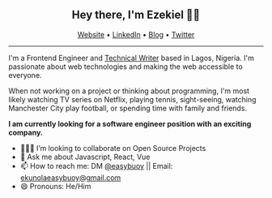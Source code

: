 <h2 align="center"> Hey there, I'm Ezekiel 👋🏾</h2>
<p align="center">
  <a href="https://ezekielekunola.com">Website</a> •
  <a href="https://www.linkedin.com/in/easybuoy">LinkedIn</a> •
  <a href="https://dev.to/easybuoy">Blog</a> •
  <a href="https://twitter.com/easybuoy">Twitter</a>
</p>

---

<!--
**Easybuoy/Easybuoy** is a ✨ _special_ ✨ repository because its `README.md` (this file) appears on your GitHub profile.

Here are some ideas to get you started:
-->

I'm a Frontend Engineer and [Technical Writer](https://dev.to/easybuoy) based in Lagos, Nigeria. I'm passionate about web technologies and making the web accessible to everyone.

When not working on a project or thinking about programming, I'm most likely watching TV series on Netflix, playing tennis, sight-seeing, watching Manchester City play football, or spending time with family and friends.

**I am currently looking for a software engineer position with an exciting company.**

<!-- <br /> -->

<!-- - 🔭 I’m currently working on ... -->
<!-- - 🌱 I’m currently learning ... -->
<!-- - 🤔 I’m looking for help with ... -->
<!-- - ⚡ Fun fact: I play Table Tennis -->
- 👨🏾‍💻 I’m looking to collaborate on Open Source Projects
- 💬 Ask me about Javascript, React, Vue
- 📫 How to reach me: DM [@easybuoy](https://twitter.com/easybuoy) || Email: ekunolaeasybuoy@gmail.com
- 😄 Pronouns: He/Him